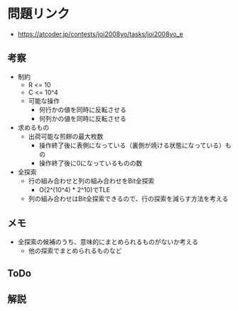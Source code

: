 # 問題リンク
- https://atcoder.jp/contests/joi2008yo/tasks/joi2008yo_e

## 考察
- 制約
    - R <= 10
    - C <= 10^4
    - 可能な操作
        - 何行かの値を同時に反転させる
        - 何列かの値を同時に反転させる
- 求めるもの
    - 出荷可能な煎餅の最大枚数
        - 操作終了後に表側になっている（裏側が焼ける状態になっている）もの
        - 操作終了後に0になっているものの数
- 全探索
    - 行の組み合わせと列の組み合わせをBit全探索
        - O(2^(10^4) * 2^10)でTLE
    - 列の組み合わせはBit全探索できるので、行の探索を減らす方法を考える


## メモ
- 全探索の候補のうち、意味的にまとめられるものがないか考える
    - 他の探索でまとめられるものなど

## ToDo

## 解説
